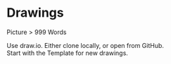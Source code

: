 # Drawings
Picture > 999 Words

Use draw.io.  Either clone locally, or open from GitHub.  
Start with the Template for new drawings.
